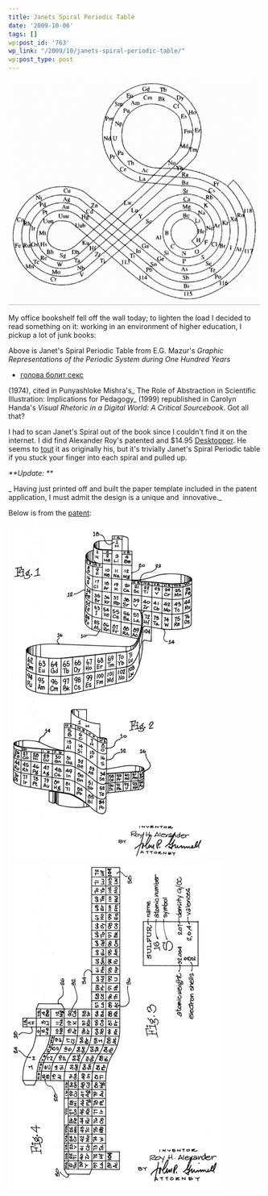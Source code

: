 ```yaml
---
title: Janets Spiral Periodic Table
date: '2009-10-06'
tags: []
wp:post_id: '763'
wp_link: "/2009/10/janets-spiral-periodic-table/"
wp:post_type: post
---
```


  [ ![Janets Spiral Periodic Table](2009-10-06-Janets-Spiral-Periodic-Table/Janets-Spiral-Periodic-Table-499x448.png "Janets Spiral Periodic Table") ](2009-10-06-Janets-Spiral-Periodic-Table/Janets-Spiral-Periodic-Table.png)

My office bookshelf fell off the wall today; to lighten the load I decided to read something on it: working in an environment of higher education, I pickup a lot of junk books:

Above is Janet's Spiral Periodic Table from E.G. Mazur's _Graphic Representations of the Periodic System during One Hundred Years_

- [голова болит секс](http://nerealp.co.cc/121.html)

(1974), cited in Punyashloke Mishra's_ The Role of Abstraction in Scientific Illustration: Implications for Pedagogy_ (1999) republished in Carolyn Handa's _Visual Rhetoric in a Digital World: A Critical Sourcebook_. Got all that?

I had to scan Janet's Spiral out of the book since I couldn't find it on the internet. I did find Alexander Roy's patented and $14.95 [Desktopper](http://allperiodictables.com/aptpages/apt_1_OrderPageAAE.html). He seems to [tout](http://allperiodictables.com/ClientPages/AAEpages/aaeADI.html) it as originally his, but it's trivially Janet's Spiral Periodic table if you stuck your finger into each spiral and pulled up.

_**Update: **_

_ Having just printed off and built the paper template included in the patent application, I must admit the design is a unique and  innovative._

Below is from the [patent](http://www.google.com/patents?id=ynliAAAAEBAJ&zoom=4&dq=%233581409&pg=PA1#v=onepage&q=%233581409&f=false):

[ ![Alexander Periodic 1](2009-10-06-Janets-Spiral-Periodic-Table/Alexander-Periodic-1.png "Alexander Periodic 1") ](2009-10-06-Janets-Spiral-Periodic-Table/Alexander-Periodic-1.png) [ ![Alexander Periodic 2](2009-10-06-Janets-Spiral-Periodic-Table/Alexander-Periodic-2.png "Alexander Periodic 2") ](2009-10-06-Janets-Spiral-Periodic-Table/Alexander-Periodic-2.png)

